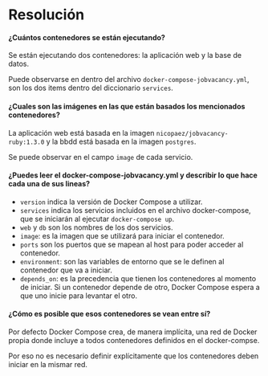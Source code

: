 # Resolución

#### ¿Cuántos contenedores se están ejecutando?

Se están ejecutando dos contenedores: la aplicación web y la base de datos.

Puede observarse en dentro del archivo `docker-compose-jobvacancy.yml`, son los dos items dentro del diccionario `services`.

#### ¿Cuales son las imágenes en las que están basados los mencionados contenedores?

La aplicación web está basada en la imagen `nicopaez/jobvacancy-ruby:1.3.0` y la bbdd está basada en la imagen `postgres`.

Se puede observar en el campo `image` de cada servicio.

#### ¿Puedes leer el docker-compose-jobvacancy.yml y describir lo que hace cada una de sus lineas?

- `version` indica la versión de Docker Compose a utilizar.
- `services` indica los servicios incluidos en el archivo docker-compose, que se iniciarán al ejecutar `docker-compose up`.
- `web` y `db` son los nombres de los dos servicios.
- `image`: es la imagen que se utilizará para iniciar el contenedor.
- `ports` son los puertos que se mapean al host para poder acceder al contenedor.
- `environment`: son las variables de entorno que se le definen al contenedor que va a iniciar.
- `depends_on`: es la precedencia que tienen los contenedores al momento de iniciar. Si un contenedor depende de otro, Docker Compose espera a que uno inicie para levantar el otro.

#### ¿Cómo es posible que esos contenedores se vean entre sí?

Por defecto Docker Compose crea, de manera implícita, una red de Docker propia donde incluye a todos contenedores definidos en el docker-compse.

Por eso no es necesario definir explícitamente que los contenedores deben iniciar en la mismar red.
